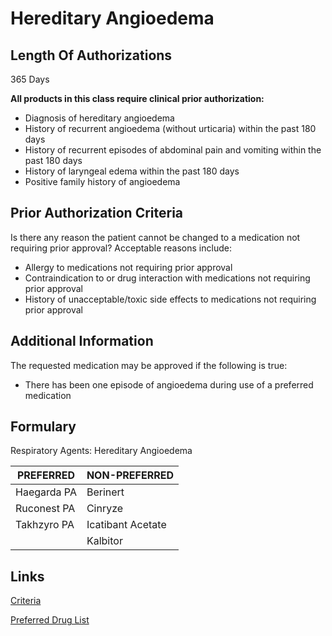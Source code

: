 # Hereditary Angioedema

## Length Of Authorizations

365 Days

**All products in this class require clinical prior authorization:**

-   Diagnosis of hereditary angioedema
-   History of recurrent angioedema (without urticaria) within the past 180 days
-   History of recurrent episodes of abdominal pain and vomiting within the past 180 days
-   History of laryngeal edema within the past 180 days
-   Positive family history of angioedema

## Prior Authorization Criteria

Is there any reason the patient cannot be changed to a medication not requiring prior approval? Acceptable reasons include:

-   Allergy to medications not requiring prior approval
-   Contraindication to or drug interaction with medications not requiring prior approval
-   History of unacceptable/toxic side effects to medications not requiring prior approval

## Additional Information

The requested medication may be approved if the following is true:

-   There has been one episode of angioedema during use of a preferred medication

## Formulary

Respiratory Agents: Hereditary Angioedema

| PREFERRED   | NON-PREFERRED     |
|-------------|-------------------|
| Haegarda PA | Berinert          |
| Ruconest PA | Cinryze           |
| Takhzyro PA | Icatibant Acetate |
|             | Kalbitor          |

## Links

[Criteria](https://pharmacy.medicaid.ohio.gov/sites/default/files/20220415_UPDL_Criteria_FINAL_.pdf#page=90)

[Preferred Drug List](https://pharmacy.medicaid.ohio.gov/sites/default/files/20220701_UPDL_FINAL.pdf#page=30)
